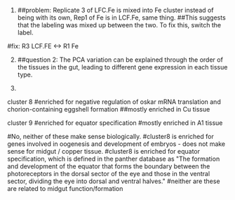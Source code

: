 1) ##problem: Replicate 3 of LFC.Fe is mixed into Fe cluster instead of being with its own, Rep1 of Fe is in LCF.Fe, same thing.
##This suggests that the labeling was mixed up between the two. To fix this, switch the label.

#fix: R3 LCF.FE <-> R1 Fe

2) ##question 2: The PCA variation can be explained through the order of the tissues in the gut, leading to different gene expression in each tissue type.

3)
cluster 8 #enriched for negative regulation of oskar mRNA translation and chorion-containing eggshell formation
##mostly enriched in Cu tissue

cluster 9
#enriched for equator specification
#mostly enriched in A1 tissue

#No, neither of these make sense biologically.
#cluster8 is enriched for genes involved in oogenesis and development of embryos - does not make sense for midgut / copper tissue.
#cluster8 is enriched for equator specification, which is defined in the panther database as "The formation and development of the equator that forms the boundary between the photoreceptors in the dorsal sector of the eye and those in the ventral sector, dividing the eye into dorsal and ventral halves."
#neither are these are related to midgut function/formation
